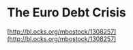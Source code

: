 The Euro Debt Crisis
====

[http://bl.ocks.org/mbostock/1308257](http://bl.ocks.org/mbostock/1308257)
